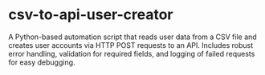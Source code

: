 # csv-to-api-user-creator
A Python-based automation script that reads user data from a CSV file and creates user accounts via HTTP POST requests to an API. Includes robust error handling, validation for required fields, and logging of failed requests for easy debugging.
